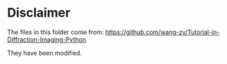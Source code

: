 # Disclaimer

The files in this folder come from:
https://github.com/wang-zy/Tutorial-in-Diffraction-Imaging-Python

They have been modified.
